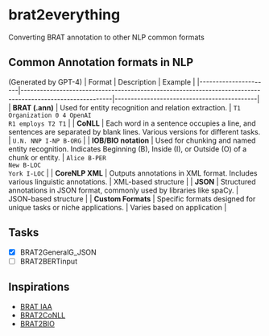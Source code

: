 # brat2everything
Converting BRAT annotation to other NLP common formats

## Common Annotation formats in NLP 
(Generated by GPT-4)
| Format               | Description                                                                                              | Example                                    |
|----------------------|----------------------------------------------------------------------------------------------------------|--------------------------------------------|
| **BRAT (.ann)**      | Used for entity recognition and relation extraction.                                                     | `T1 Organization 0 4 OpenAI`<br>`R1 employs T2 T1` |
| **CoNLL**            | Each word in a sentence occupies a line, and sentences are separated by blank lines. Various versions for different tasks. | `U.N. NNP I-NP B-ORG`                      |
| **IOB/BIO notation** | Used for chunking and named entity recognition. Indicates Beginning (B), Inside (I), or Outside (O) of a chunk or entity. | `Alice B-PER`<br>`New B-LOC`<br>`York I-LOC`   |
| **CoreNLP XML**      | Outputs annotations in XML format. Includes various linguistic annotations.                              | XML-based structure                        |
| **JSON**             | Structured annotations in JSON format, commonly used by libraries like spaCy.                            | JSON-based structure                       |
| **Custom Formats**   | Specific formats designed for unique tasks or niche applications.                                       | Varies based on application                |

## Tasks
- [x] BRAT2GeneralG_JSON
- [ ] BRAT2BERTinput

## Inspirations
- [BRAT IAA](https://github.com/kldtz/bratiaa)
- [BRAT2CoNLL](https://github.com/pranav-s/brat2CoNLL)
- [BRAT2BIO](https://github.com/oeg-upm/BRATtoBIO)
